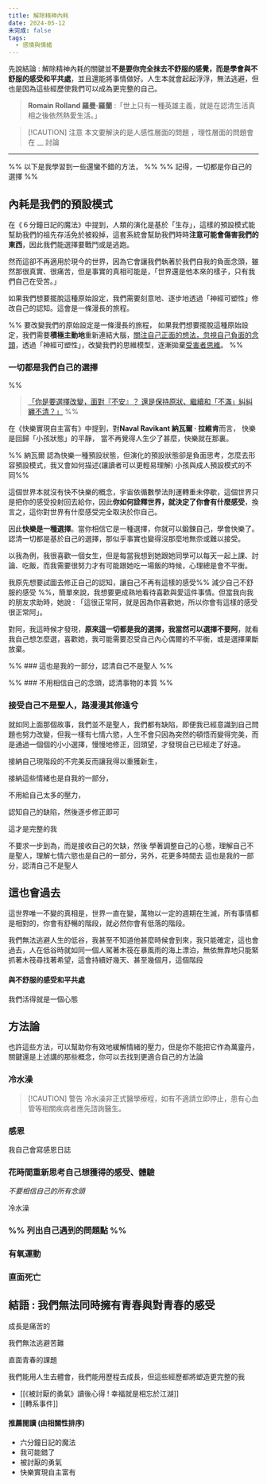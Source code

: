 ```yaml
---
title: 解除精神內耗
date: 2024-05-12
未完成: false
tags:
  - 感情與情緒
---
```

先說結論 : 解除精神內耗的關鍵並**不是要你完全抹去不舒服的感覺，而是學會與不舒服的感受和平共處**，並且還能將事情做好。人生本就會起起浮浮，無法逃避，但也是因為這些經歷使我們可以成為更完整的自己。

>**Romain Rolland 羅曼·羅蘭** :「世上只有一種英雄主義，就是在認清生活真相之後依然熱愛生活。」

> [!CAUTION] 注意
> 本文要解決的是人感性層面的問題 ，理性層面的問題會在 __ 討論  

---

%% 以下是我學習到一些還蠻不錯的方法， %%
%% 記得，一切都是你自己的選擇 %%

## 內耗是我們的預設模式

在《６分鐘日記的魔法》中提到，人類的演化是基於「生存」，這樣的預設模式能幫助我們的祖先存活免於被殺掉，這套系統會幫助我們時時**注意可能會傷害我們的東西**，因此我們能選擇要戰鬥或是逃跑。

然而這卻不再適用於現今的世界，因為它會讓我們執著於我們自我的負面念頭，雖然那很真實、很痛苦，但是事實的真相可能是，「世界還是他本來的樣子，只有我們自己在受苦。」

如果我們想要擺脫這種原始設定，我們需要刻意地、逐步地透過「神經可塑性」修改自己的認知。這會是一條漫長的旅程。

%% 要改變我們的原始設定是一條漫長的旅程，
如果我們想要擺脫這種原始設定，我們需要**積極主動地**重新連結大腦，[關注自己正面的想法，忽視自己負面的念頭](https://app.heptabase.com/1073eaff-d09e-4b1b-a27a-29250ff26aa9/card/ac050ba3-597c-429b-9d59-f47c1e38effb)，透過「神經可塑性」，改變我們的思維模型，逐漸拋棄[受害者思維](https://app.heptabase.com/1073eaff-d09e-4b1b-a27a-29250ff26aa9/card/d27f5102-fd10-46e2-b851-6aebe3dec7eb)。
 %%
### 一切都是我們自己的選擇

%% 
> [「你是要選擇改變，面對『不安』？ 還是保持原狀、繼續和「不滿」糾糾纏不清？」](https://yuku-huang.github.io/ob-public-blog/%E4%BA%8C%E3%80%81%E6%89%80%E6%9C%89%E6%96%87%E7%AB%A0/%E3%80%8A%E6%8B%86%E6%8E%89%E6%80%9D%E7%B6%AD%E8%A3%A1%E7%9A%84%E7%89%86%E3%80%8B%E8%AE%80%E5%BE%8C%E5%BF%83%E5%BE%97-!-%E6%88%91%E5%80%91%E6%9C%89%E8%83%BD%E5%8A%9B%E9%81%8E%E5%A5%BD%E8%87%AA%E5%B7%B1%E7%9A%84%E4%BA%BA%E7%94%9F#%E5%89%8D%E8%A8%80--%E4%BD%A0%E5%8A%A0%E5%9B%BA%E8%87%AA%E5%B7%B1%E7%9A%84%E7%89%86%E5%A4%9A%E4%B9%85%E4%BA%86%E4%BD%A0%E9%82%84%E5%9C%A8%E9%80%A0%E7%89%86%E5%97%8E) %%


在《快樂實現自主富有》中提到，對**Naval Ravikant 納瓦爾 · 拉維肯**而言， 快樂是回歸「小孩狀態」的平靜， 當不再覺得人生少了甚麼，快樂就在那裏。

%% 納瓦爾 認為快樂一種預設狀態，但演化的預設狀態卻是負面思考，怎麼去形容預設模式，我又會如何描述(讓讀者可以更輕易理解)
小孩與成人預設模式的不同%%

這個世界本就沒有快不快樂的概念，宇宙依循數學法則運轉重未停歇，這個世界只是把你的感受投射回去給你，因此**你如何詮釋世界，就決定了你會有什麼感受**，換言之，這你對世界有什麼感受完全取決於你自己。

因此**快樂是一種選擇**。當你相信它是一種選擇，你就可以鍛鍊自己，學會快樂了。認清一切都是基於自己的選擇，那似乎事實也變得沒那麼地無奈或難以接受。

以我為例，我很喜歡一個女生，但是每當我想到她跟她同學可以每天一起上課、討論、吃飯，而我需要很努力才有可能跟她吃一場飯的時候，心理總是會不平衡。

我原先想要試圖去修正自己的認知，讓自己不再有這樣的感受%% 減少自己不舒服的感受 %%，簡單來說，我想要更成熟地看待喜歡與愛這件事情。但當我向我的朋友求助時，她說 : 「這很正常阿，就是因為你喜歡她，所以你會有這樣的感受很正常阿」。

對阿，我這時候才發現，**原來這一切都是我的選擇，我當然可以選擇不要阿**，就看我自己想怎麼選，喜歡她，我可能需要忍受自己內心偶爾的不平衡，或是選擇果斷放棄。


%% ### 這也是我的一部分，認清自己不是聖人 %%

%% ### 不用相信自己的念頭，認清事物的本質 %%

### 接受自己不是聖人，路漫漫其修遠兮

就如同上面那個故事，我們並不是聖人，我們都有缺陷，即便我已經意識到自己問題也努力改變，但我一樣有七情六慾，人生不會只因為突然的頓悟而變得完美，而是通過一個個的小小選擇，慢慢地修正，回頭望，才發現自己已經走了好遠。

接納自己現階段的不完美反而讓我得以重獲新生，

接納這些情緒也是自我的一部分，

不用給自己太多的壓力，


認知自己的缺陷，然後逐步修正即可


這才是完整的我

不要求一步到為，而是接收自己的欠缺，然後
學著調整自己的心態，理解自己不是聖人，理解七情六慾也是自己的一部分，另外，花更多時間去
這也是我的一部分，認清自己不是聖人

## 這也會過去

這世界唯一不變的真相是，世界一直在變，萬物以一定的週期在生滅，所有事情都是相對的，你會有舒暢的階段，就必然你會有低落的階段。

我們無法逃避人生的低谷，我甚至不知道他甚麼時候會到來，我只能確定，這也會過去，人在低谷時就如同一個人駕著木筏在暴風雨的海上漂泊，無依無靠地只能緊抓著木筏尋找著希望，這會持續好幾天、甚至幾個月，這個階段

#### 與不舒服的感受和平共處

我們活得就是一個心態

## 方法論

也許這些方法，可以幫助你有效地緩解情緒的壓力，但是你不能把它作為萬靈丹，關鍵還是上述講的那些概念，你可以去找到更適合自己的方法論

### 冷水澡

> [!CAUTION] 警告
>冷水澡非正式醫學療程，如有不適請立即停止，患有心血管等相關疾病者應先諮詢醫生。

### 感恩

我自己會寫感恩日誌



### 花時間重新思考自己想獲得的感受、體驗

*不要相信自己的所有念頭*



冷水澡

### %% 列出自己遇到的問題點 %%

### 有氧運動

### 直面死亡



## 結語 : 我們無法同時擁有青春與對青春的感受

成長是痛苦的

我們無法逃避苦難

直面青春的課題

我們能用人生去體會，我們能用歷程去成長，但這些經歷都將塑造更完整的我


- [[《被討厭的勇氣》讀後心得 ! 幸福就是相忘於江湖]]
- [[轉系事件]]

#### 推薦閱讀 (由相關性排序)

- 六分鐘日記的魔法
- 我可能錯了
- 被討厭的勇氣
- 快樂實現自主富有